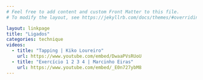 ```yaml
---
# Feel free to add content and custom Front Matter to this file.
# To modify the layout, see https://jekyllrb.com/docs/themes/#overriding-theme-defaults

layout: linkpage
title: "Ligados"
categories: technique
videos:
  - title: "Tapping | Kiko Loureiro"
    url: https://www.youtube.com/embed/DwaaPVsRUoU
  - title: "Exercício 1 2 3 4 | Marcinho Eiras"
    url: https://www.youtube.com/embed/_E0n727ybM8
---
```

